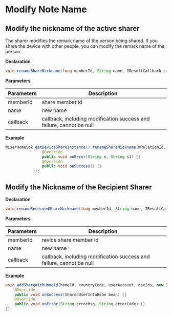 # Modify Note Name

## Modify the nickname of the active sharer

The sharer modifies the remark name of the person being shared. If you share the device with other people, you can modify the remark name of the person.

**Declaration**

```java
void renameShareNickname(long memberId, String name, IResultCallback callback);
```

**Parameters**

| Parameters        | Description                                  |
| ----------- | ------------------------------------- |
| memberId | share member id   |
| name       | new name                                                     |
| callback | callback, including modification success and failure, cannot be null |

**Example**

```java
WiserHomeSdk.getDeviceShareInstance().renameShareNickname(mRelationId, inputText, new IResultCallback() {
                @Override
                public void onError(String s, String s1) {}
                @Override
                public void onSuccess() {}
            });
```



## Modify the Nickname of the Recipient Sharer

**Declaration**

```java
void renameReceivedShareNickname(long memberId, String name, IResultCallback callback);
```

**Parameters**

| Parameters     | Description |
| -------- | -------------------------------------- |
| memberId   | revice share member id                                       |
| name | new name                                                     |
| callback | callback, including modification success and failure, cannot be null |

**Example**

```java
void addShareWithHomeId(homeId, countryCode, userAccount, devIds, new IWiserResultCallback<SharedUserInfoBean>() {
    @Override
    public void onSuccess(SharedUserInfoBean bean) {}
    @Override
    public void onError(String errorMsg, String errorCode) {}
});
```
